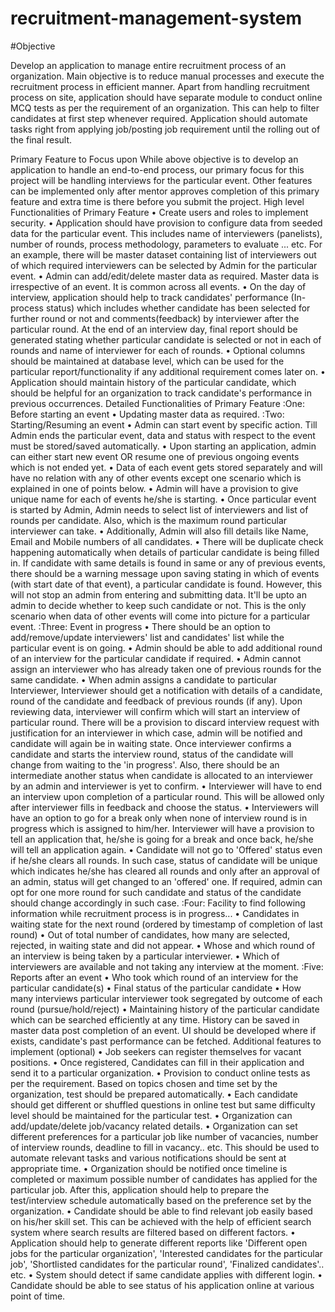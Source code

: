 # recruitment-management-system

#Objective

Develop an application to manage entire recruitment process of an organization. Main objective is to reduce manual processes and execute the recruitment process in efficient manner. Apart from handling recruitment process on site, application should have separate module to conduct online MCQ tests as per the requirement of an organization. This can help to filter candidates at first step whenever required. Application should automate tasks right from applying job/posting job requirement until the rolling out of the final result.

Primary Feature to Focus upon
While above objective is to develop an application to handle an end-to-end process, our primary focus for this project will be handling interviews for the particular event. Other features can be implemented only after mentor approves completion of this primary feature and extra time is there before you submit the project.
High level Functionalities of Primary Feature
• Create users and roles to implement security.
• Application should have provision to configure data from seeded data for the particular event. This includes name of interviewers (panelists), number of rounds, process methodology, parameters to evaluate ... etc. For an example, there will be master dataset containing list of interviewers out of which required interviewers can be selected by Admin for the particular event.
• Admin can add/edit/delete master data as required. Master data is irrespective of an event. It is common across all events.
• On the day of interview, application should help to track candidates' performance (In-process status) which includes whether candidate has been selected for further round or not and comments(feedback) by interviewer after the particular round. At the end of an interview day, final report should be generated stating whether particular candidate is selected or not in each of rounds and name of interviewer for each of rounds.
• Optional columns should be maintained at database level, which can be used for the particular report/functionality if any additional requirement comes later on.
• Application should maintain history of the particular candidate, which should be helpful for an organization to track candidate's performance in previous occurrences.
Detailed Functionalities of Primary Feature
:One: Before starting an event
• Updating master data as required.
:Two: Starting/Resuming an event
• Admin can start event by specific action. Till Admin ends the particular event, data and status with respect to the event must be stored/saved automatically.
• Upon starting an application, admin can either start new event OR resume one of previous ongoing events which is not ended yet.
• Data of each event gets stored separately and will have no relation with any of other events except one scenario which is explained in one of points below.
• Admin will have a provision to give unique name for each of events he/she is starting.
• Once particular event is started by Admin, Admin needs to select list of interviewers and list of rounds per candidate. Also, which is the maximum round particular interviewer can take.
• Additionally, Admin will also fill details like Name, Email and Mobile numbers of all candidates.
• There will be duplicate check happening automatically when details of particular candidate is being filled in. If candidate with same details is found in same or any of previous events, there should be a warning message upon saving stating in which of events (with start date of that event), a particular candidate is found. However, this will not stop an admin from entering and submitting data. It'll be upto an admin to decide whether to keep such candidate or not. This is the only scenario when data of other events will come into picture for a particular event.
:Three: Event in progress
• There should be an option to add/remove/update interviewers' list and candidates' list while the particular event is on going.
• Admin should be able to add additional round of an interview for the particular candidate if required.
• Admin cannot assign an interviewer who has already taken one of previous rounds for the same candidate.
• When admin assigns a candidate to particular Interviewer, Interviewer should get a notification with details of a candidate, round of the candidate and feedback of previous rounds (if any). Upon reviewing data, interviewer will confirm which will start an interview of particular round. There will be a provision to discard interview request with justification for an interviewer in which case, admin will be notified and candidate will again be in waiting state. Once interviewer confirms a candidate and starts the interview round, status of the candidate will change from waiting to the 'in progress'. Also, there should be an intermediate another status when candidate is allocated to an interviewer by an admin and interviewer is yet to confirm.
• Interviewer will have to end an interview upon completion of a particular round. This will be allowed only after interviewer fills in feedback and choose the status.
• Interviewers will have an option to go for a break only when none of interview round is in progress which is assigned to him/her. Interviewer will have a provision to tell an application that, he/she is going for a break and once back, he/she will tell an application again.
• Candidate will not go to 'Offered' status even if he/she clears all rounds. In such case, status of candidate will be unique which indicates he/she has cleared all rounds and only after an approval of an admin, status will get changed to an 'offered' one. If required, admin can opt for one more round for such candidate and status of the candidate should change accordingly in such case.
:Four: Facility to find following information while recruitment process is in progress...
• Candidates in waiting state for the next round (ordered by timestamp of completion of last round)
• Out of total number of candidates, how many are selected, rejected, in waiting state and did not appear.
• Whose and which round of an interview is being taken by a particular interviewer.
• Which of interviewers are available and not taking any interview at the moment.
:Five: Reports after an event
• Who took which round of an interview for the particular candidate(s)
• Final status of the particular candidate
• How many interviews particular interviewer took segregated by outcome of each round (pursue/hold/reject)
• Maintaining history of the particular candidate which can be searched efficiently at any time. History can be saved in master data post completion of an event. UI should be developed where if exists, candidate's past performance can be fetched.
Additional features to implement (optional)
• Job seekers can register themselves for vacant positions.
• Once registered, Candidates can fill in their application and send it to a particular organization.
• Provision to conduct online tests as per the requirement. Based on topics chosen and time set by the organization, test should be prepared automatically.
• Each candidate should get different or shuffled questions in online test but same difficulty level should be maintained for the particular test.
• Organization can add/update/delete job/vacancy related details.
• Organization can set different preferences for a particular job like number of vacancies, number of interview rounds, deadline to fill in vacancy.. etc. This should be used to automate relevant tasks and various notifications should be sent at appropriate time.
• Organization should be notified once timeline is completed or maximum possible number of candidates has applied for the particular job. After this, application should help to prepare the test/interview schedule automatically based on the preference set by the organization.
• Candidate should be able to find relevant job easily based on his/her skill set. This can be achieved with the help of efficient search system where search results are filtered based on different factors.
• Application should help to generate different reports like 'Different open jobs for the particular organization', 'Interested candidates for the particular job', 'Shortlisted candidates for the particular round', 'Finalized candidates'.. etc.
• System should detect if same candidate applies with different login.
• Candidate should be able to see status of his application online at various point of time.
